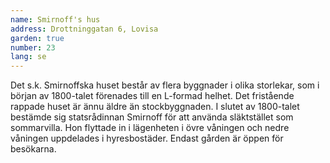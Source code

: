 ```yaml
---
name: Smirnoff's hus
address: Drottninggatan 6, Lovisa
garden: true
number: 23
lang: se
---
```

Det s.k. Smirnoffska huset består av flera byggnader i olika storlekar, som i början av 1800-talet förenades till en L-formad helhet. Det fristående rappade huset är ännu äldre än stockbyggnaden. I slutet av 1800-talet bestämde sig statsrådinnan Smirnoff för att använda släktstället som sommarvilla. Hon flyttade in i lägenheten i övre våningen och nedre våningen uppdelades i hyresbostäder. Endast gården är öppen för besökarna.
